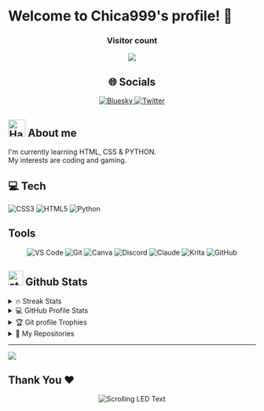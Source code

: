 # Welcome to Chica999's profile! 👋

<div align="center">
  <h3>Visitor count</h3>
  <img src="https://profile-counter.glitch.me/[Chica999]/count.svg" />
</div>

<h2 align="center">🌐 Socials</h2>

<div align="center">
  <a href="https://bsky.app/profile/chica999.bsky.social">
    <img src="https://img.shields.io/badge/BLUESKY-0285FF?style=for-the-badge&logo=bluesky&logoColor=white" alt="Bluesky" />
  </a>
  <a href="https://twitter.com/Chica999x">
    <img src="https://img.shields.io/badge/TWITTER-1DA1F2?style=for-the-badge&logo=twitter&logoColor=white" alt="Twitter" />
  </a>

</div>

<h2>
 <img src="https://camo.githubusercontent.com/e6733dc875a6a93407349aeb14b502a16750420d342e92c7d3f1f287fa4a828e/68747470733a2f2f692e70696e696d672e636f6d2f6f726967696e616c732f33662f37652f34652f33663765346566663763393665396665346238623462316666336637626462352e676966" width="35" height="35" alt="Hacker"/>
 About me
</h2>

I'm currently learning HTML, CSS & PYTHON.<br>My interests are coding and gaming.

<h2>
  💻 Tech
</h2>





![CSS3](https://img.shields.io/badge/css3-%231572B6.svg?style=for-the-badge&logo=css3&logoColor=white) ![HTML5](https://img.shields.io/badge/html5-%23E34F26.svg?style=for-the-badge&logo=html5&logoColor=white) ![Python](https://img.shields.io/badge/python-3670A0?style=for-the-badge&logo=python&logoColor=ffdd54)

<h2>
  Tools
</h2>

<div align="center">
  <a href="#" style="text-decoration:none">
    <img src="https://img.shields.io/badge/VISUAL%20STUDIO%20CODE-007ACC?style=for-the-badge&logo=visualstudiocode&logoColor=white" alt="VS Code" />
  </a>
  <a href="#" style="text-decoration:none">
    <img src="https://img.shields.io/badge/GIT-F05032?style=for-the-badge&logo=git&logoColor=white" alt="Git" />
  </a>
  <a href="#" style="text-decoration:none">
    <img src="https://img.shields.io/badge/CANVA-00C4CC?style=for-the-badge&logo=canva&logoColor=white" alt="Canva" />
  </a>
  <a href="#" style="text-decoration:none">
    <img src="https://img.shields.io/badge/DISCORD-5865F2?style=for-the-badge&logo=discord&logoColor=white" alt="Discord" />
  </a>
  <a href="#" style="text-decoration:none">
    <img src="https://img.shields.io/badge/CLAUDE-5A67D8?style=for-the-badge&logo=anthropic&logoColor=white" alt="Claude" />
  </a>
  <a href="#" style="text-decoration:none">
    <img src="https://img.shields.io/badge/KRITA-3BABFF?style=for-the-badge&logo=krita&logoColor=white" alt="Krita" />
  </a>
  <a href="#" style="text-decoration:none">
    <img src="https://img.shields.io/badge/GITHUB-181717?style=for-the-badge&logo=github&logoColor=white" alt="GitHub" />
  </a>
</div>

## <img src="https://media.giphy.com/media/iY8CRBdQXODJSCERIr/giphy.gif" width="30" height="30" alt="stats"/> Github Stats


<details>
  <summary>🔥 Streak Stats</summary>
  <br/>
  <!-- Add your GitHub streak stats here -->
  <img src="https://nirzak-streak-stats.vercel.app/?user=Chica999&theme=radical&hide_border=false"/>
</details>

<details>
  <summary>💻 GitHub Profile Stats</summary>
  <br/>
  <!-- Add your GitHub stats here -->
  <img src="https://github-readme-stats.vercel.app/api?username=Chica999&show_icons=true&theme=radical"/>
</details>


<details>
  <summary>🏆 Git profile Trophies</summary>
  <br/>
  <!-- Add GitHub trophies here -->
  <img src="https://github-profile-trophy.vercel.app/?username=Chica999&theme=darkhub&no-frame=true&margin-w=15" alt="GitHub Trophies"/>
</details>

<details>
  <summary>📂 My Repositories</summary>
  <br/>
  <!-- List your repositories or add a dynamic repository showcase -->
  <a href="https://github.com/Chica999/Chica999">
    <img src="https://github-readme-stats.vercel.app/api/pin/?username=Chica999&repo=Chica999&theme=dark" alt="Repository Card"/>
  </a>
  <!-- Add more repositories as needed -->
</details>


---
[![](https://visitcount.itsvg.in/api?id=Chica999&icon=0&color=0)](https://visitcount.itsvg.in)

## Thank You ❤️

<div align="center">
  <img src="https://readme-typing-svg.herokuapp.com?font=VT323&size=40&duration=3500&color=FF0000&background=000000&center=true&vCenter=true&multiline=true&width=600&height=100&lines=FOLLOW+ME+FOR+MORE+FUN" alt="Scrolling LED Text" />
</div>

